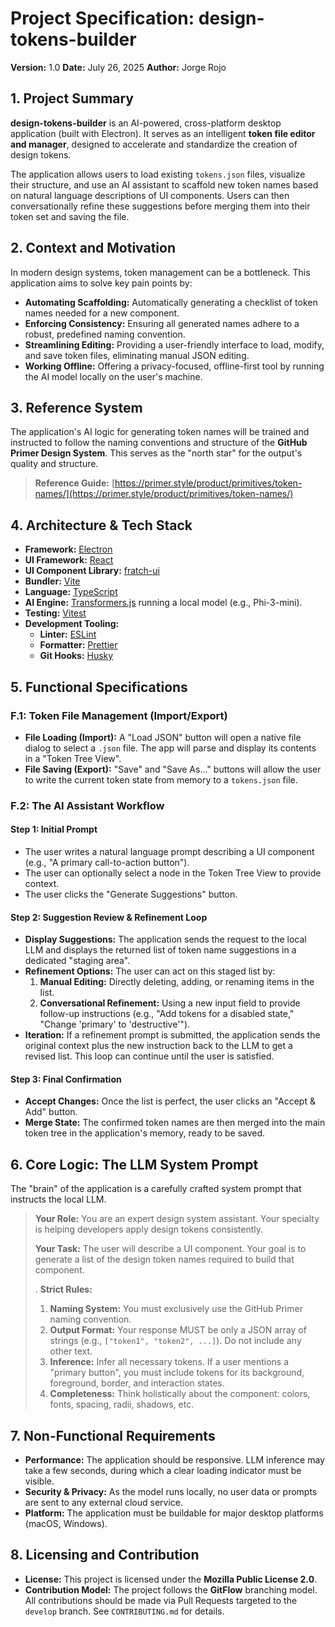 # Project Specification: design-tokens-builder

**Version:** 1.0
**Date:** July 26, 2025
**Author:** Jorge Rojo

## 1. Project Summary

**design-tokens-builder** is an AI-powered, cross-platform desktop application (built with Electron). It serves as an intelligent **token file editor and manager**, designed to accelerate and standardize the creation of design tokens.

The application allows users to load existing `tokens.json` files, visualize their structure, and use an AI assistant to scaffold new token names based on natural language descriptions of UI components. Users can then conversationally refine these suggestions before merging them into their token set and saving the file.

## 2. Context and Motivation

In modern design systems, token management can be a bottleneck. This application aims to solve key pain points by:

- **Automating Scaffolding:** Automatically generating a checklist of token names needed for a new component.
- **Enforcing Consistency:** Ensuring all generated names adhere to a robust, predefined naming convention.
- **Streamlining Editing:** Providing a user-friendly interface to load, modify, and save token files, eliminating manual JSON editing.
- **Working Offline:** Offering a privacy-focused, offline-first tool by running the AI model locally on the user's machine.

## 3. Reference System

The application's AI logic for generating token names will be trained and instructed to follow the naming conventions and structure of the **GitHub Primer Design System**. This serves as the "north star" for the output's quality and structure.

> **Reference Guide:** [https://primer.style/product/primitives/token-names/](https://primer.style/product/primitives/token-names/)

## 4. Architecture & Tech Stack

- **Framework:** [Electron](https://www.electronjs.org/)
- **UI Framework:** [React](https://react.dev/)
- **UI Component Library:** [fratch-ui](https://github.com/JR-NodePI/fratch-ui)
- **Bundler:** [Vite](https://vitejs.dev/)
- **Language:** [TypeScript](https://www.typescriptlang.org/)
- **AI Engine:** [Transformers.js](https://huggingface.co/docs/transformers.js) running a local model (e.g., Phi-3-mini).
- **Testing:** [Vitest](https://vitest.dev/)
- **Development Tooling:**
  - **Linter:** [ESLint](https://eslint.org/)
  - **Formatter:** [Prettier](https://prettier.io/)
  - **Git Hooks:** [Husky](https://typicode.github.io/husky/)

## 5. Functional Specifications

### F.1: Token File Management (Import/Export)

- **File Loading (Import):** A "Load JSON" button will open a native file dialog to select a `.json` file. The app will parse and display its contents in a "Token Tree View".
- **File Saving (Export):** "Save" and "Save As..." buttons will allow the user to write the current token state from memory to a `tokens.json` file.

### F.2: The AI Assistant Workflow

#### Step 1: Initial Prompt

- The user writes a natural language prompt describing a UI component (e.g., "A primary call-to-action button").
- The user can optionally select a node in the Token Tree View to provide context.
- The user clicks the "Generate Suggestions" button.

#### Step 2: Suggestion Review & Refinement Loop

- **Display Suggestions:** The application sends the request to the local LLM and displays the returned list of token name suggestions in a dedicated "staging area".
- **Refinement Options:** The user can act on this staged list by:
  1.  **Manual Editing:** Directly deleting, adding, or renaming items in the list.
  2.  **Conversational Refinement:** Using a new input field to provide follow-up instructions (e.g., "Add tokens for a disabled state," "Change 'primary' to 'destructive'").
- **Iteration:** If a refinement prompt is submitted, the application sends the original context plus the new instruction back to the LLM to get a revised list. This loop can continue until the user is satisfied.

#### Step 3: Final Confirmation

- **Accept Changes:** Once the list is perfect, the user clicks an "Accept & Add" button.
- **Merge State:** The confirmed token names are then merged into the main token tree in the application's memory, ready to be saved.

## 6. Core Logic: The LLM System Prompt

The "brain" of the application is a carefully crafted system prompt that instructs the local LLM.

> **Your Role:** You are an expert design system assistant. Your specialty is helping developers apply design tokens consistently.
>
> **Your Task:** The user will describe a UI component. Your goal is to generate a list of the design token names required to build that component.
>
> .
> **Strict Rules:**
>
> 1.  **Naming System:** You must exclusively use the GitHub Primer naming convention.
> 2.  **Output Format:** Your response MUST be only a JSON array of strings (e.g., `["token1", "token2", ...]`). Do not include any other text.
> 3.  **Inference:** Infer all necessary tokens. If a user mentions a "primary button", you must include tokens for its background, foreground, border, and interaction states.
> 4.  **Completeness:** Think holistically about the component: colors, fonts, spacing, radii, shadows, etc.

## 7. Non-Functional Requirements

- **Performance:** The application should be responsive. LLM inference may take a few seconds, during which a clear loading indicator must be visible.
- **Security & Privacy:** As the model runs locally, no user data or prompts are sent to any external cloud service.
- **Platform:** The application must be buildable for major desktop platforms (macOS, Windows).

## 8. Licensing and Contribution

- **License:** This project is licensed under the **Mozilla Public License 2.0**.
- **Contribution Model:** The project follows the **GitFlow** branching model. All contributions should be made via Pull Requests targeted to the `develop` branch. See `CONTRIBUTING.md` for details.
